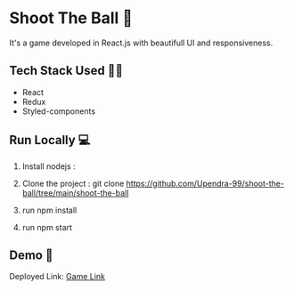 # Shoot The Ball 🌇
  It's a game developed in React.js with beautifull UI and responsiveness.

## Tech Stack Used 👩‍💻
- React
- Redux
- Styled-components

## Run Locally 💻


1. Install nodejs :

2. Clone the project :
   git clone https://github.com/Upendra-99/shoot-the-ball/tree/main/shoot-the-ball
   
3. run npm install
 
4. run npm start

## Demo 🎥
Deployed Link: [Game Link]()

